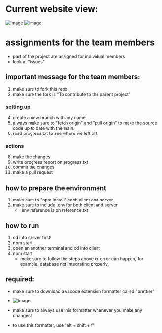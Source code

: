 # Current website view:
![image](https://github.com/user-attachments/assets/dab27cee-bd16-4318-bab9-93508a71da23)
![image](https://github.com/user-attachments/assets/7146d68e-148a-4587-beea-67181c1ed7ab)


# assignments for the team members
- part of the project are assigned for individual members
- look at "issues"

## important message for the team members:
1) make sure to fork this repo
2) make sure the fork is "To contribute to the parent project"

### setting up 
4) create a new branch with any name
5) always make sure to "fetch origin" and "pull origin" to make the source code up to date with the main.
6) read progress.txt to see where we left off.

### actions
8) make the changes
9) write progress report on progress.txt
10) commit the changes
11) make a pull request

## how to prepare the environment
1) make sure to "npm install" each client and server
2) make sure to include .env for both client and server
    - .env reference is on reference.txt

## how to run
1) cd into server first!
2) npm start
3) open an another terminal and cd into client
4) npm start
    - make sure to follow the steps above or error can happen, for example, database not integrating properly.

## required:
- make sure to download a vscode extension formatter called "prettier"
- ![image](https://github.com/user-attachments/assets/5811618a-151f-4f3b-adbf-8e057e4a27f4)

- make sure to always use this formatter whenever you make any changes!
- to use this formatter, use "alt + shift + f"
